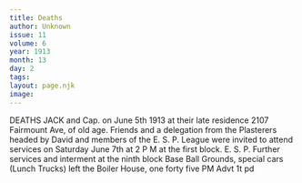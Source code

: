 ```yaml
---
title: Deaths
author: Unknown
issue: 11
volume: 6
year: 1913
month: 13
day: 2
tags:
layout: page.njk
image:
---
```

DEATHS    JACK and Cap. on June 5th 1913 at their late residence 2107 Fairmount Ave, of old age. Friends and a delegation from the Plasterers headed by David and members of the E. S. P. League were invited to attend services on Saturday June 7th at 2 P M at the first block. E. S. P. Further services and interment at the ninth block Base Ball Grounds, special cars (Lunch Trucks) left the Boiler House, one forty five PM Advt 1t pd 


